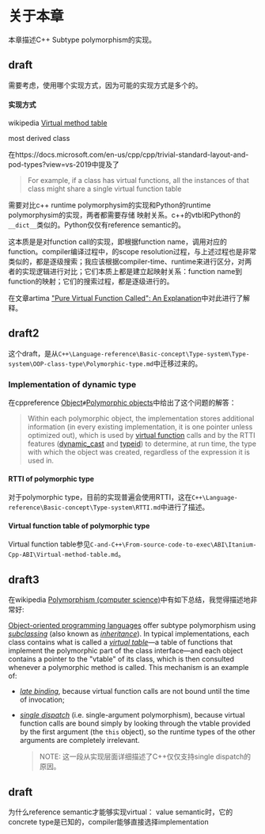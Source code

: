 # 关于本章

本章描述C++ Subtype polymorphism的实现。



## draft

需要考虑，使用哪个实现方式，因为可能的实现方式是多个的。

#### 实现方式

wikipedia [Virtual method table](https://en.wikipedia.org/wiki/Virtual_method_table)



most derived class

在https://docs.microsoft.com/en-us/cpp/cpp/trivial-standard-layout-and-pod-types?view=vs-2019中提及了

> For example, if a class has virtual functions, all the instances of that class might share a single virtual function table



需要对比c++ runtime polymorphysim的实现和Python的runtime polymorphysim的实现，两者都需要存储 映射关系。c++的vtbl和Python的`__dict__`类似的。Python仅仅有reference semantic的。



这本质是是对function call的实现，即根据function name，调用对应的function。compiler编译过程中，的scope resolution过程，与上述过程也是非常类似的，都是逐级搜索；我应该根据compiler-time、runtime来进行区分，对两者的实现逻辑进行对比；它们本质上都是建立起映射关系：function name到function的映射；它们的搜索过程，都是逐级进行的。



在文章artima ["Pure Virtual Function Called": An Explanation](https://www.artima.com/cppsource/pure_virtual.html)中对此进行了解释。



## draft2

这个draft，是从`C++\Language-reference\Basic-concept\Type-system\Type-system\OOP-class-type\Polymorphic-type.md`中迁移过来的。

### Implementation of dynamic type

在cppreference [Object](https://en.cppreference.com/w/cpp/language/object)`#`[Polymorphic objects](https://en.cppreference.com/w/cpp/language/object#Polymorphic_objects)中给出了这个问题的解答：

> Within each polymorphic object, the implementation stores additional information (in every existing implementation, it is one pointer unless optimized out), which is used by [virtual function](https://en.cppreference.com/w/cpp/language/virtual) calls and by the RTTI features ([dynamic_cast](https://en.cppreference.com/w/cpp/language/dynamic_cast) and [typeid](https://en.cppreference.com/w/cpp/language/typeid)) to determine, at run time, the type with which the object was created, regardless of the expression it is used in.

#### RTTI of polymorphic type

对于polymorphic type，目前的实现普遍会使用RTTI，这在`C++\Language-reference\Basic-concept\Type-system\RTTI.md`中进行了描述。

#### Virtual function table of polymorphic type

Virtual function table参见`C-and-C++\From-source-code-to-exec\ABI\Itanium-Cpp-ABI\Virtual-method-table.md`。



## draft3

在wikipedia [Polymorphism (computer science)](https://en.wikipedia.org/wiki/Polymorphism_(computer_science))中有如下总结，我觉得描述地非常好: 

[Object-oriented programming languages](https://en.wikipedia.org/wiki/Object-oriented_programming_language) offer subtype polymorphism using *[subclassing](https://en.wikipedia.org/wiki/Subclass_(computer_science))* (also known as *[inheritance](https://en.wikipedia.org/wiki/Inheritance_in_object-oriented_programming)*). In typical implementations, each class contains what is called a *[virtual table](https://en.wikipedia.org/wiki/Virtual_table)*—a table of functions that implement the polymorphic part of the class interface—and each object contains a pointer to the "vtable" of its class, which is then consulted whenever a polymorphic method is called. This mechanism is an example of:

- *[late binding](https://en.wikipedia.org/wiki/Late_binding)*, because virtual function calls are not bound until the time of invocation;

- *[single dispatch](https://en.wikipedia.org/wiki/Single_dispatch)* (i.e. single-argument polymorphism), because virtual function calls are bound simply by looking through the vtable provided by the first argument (the `this` object), so the runtime types of the other arguments are completely irrelevant.

  > NOTE: 这一段从实现层面详细描述了C++仅仅支持single dispatch的原因。



## draft

为什么reference semantic才能够实现virtual：
value semantic时，它的concrete type是已知的，compiler能够直接选择implementation